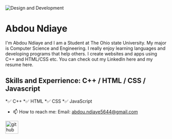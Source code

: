 
![Design and Development](https://coverfiles.alphacoders.com/550/55017.png)

# Abdou Ndiaye

I'm Abdou Ndiaye and I am a Student at The Ohio state University. My major is Computer Science and Engineering. I really enjoy learning languages and developing programs that help others. I create websites and apps using C++ and HTML/CSS etc. You can check out my LinkedIn here and my resume here.


## Skills and Experrience: C++ / HTML / CSS / Javascript
*✅  C++
*✅  HTML
*✅  CSS
*✅  JavaScript

- 📫 How to reach me: Email: abdou.ndiaye5644@gmail.com 


[<img src='https://cdn.jsdelivr.net/npm/simple-icons@3.0.1/icons/github.svg' alt='github' height='40'>](https://github.com/abdoundiaye54)  



